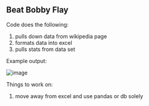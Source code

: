 ## Beat Bobby Flay

Code does the following:

1. pulls down data from wikipedia page
2. formats data into excel
3. pulls stats from data set

Example output:

![image](https://user-images.githubusercontent.com/48654156/170151849-990e4155-0168-4f7c-91c7-9713dd9bf2ed.png)

Things to work on:

1. move away from excel and use pandas or db solely 



